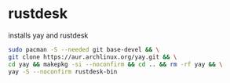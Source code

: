 # rustdesk
installs yay and rustdesk
```bash
sudo pacman -S --needed git base-devel && \
git clone https://aur.archlinux.org/yay.git && \
cd yay && makepkg -si --noconfirm && cd .. && rm -rf yay && \
yay -S --noconfirm rustdesk-bin

```
